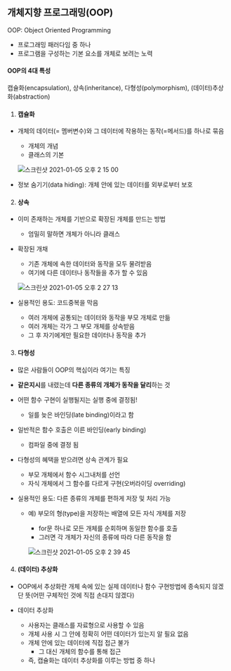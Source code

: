 ## 개체지향 프로그래밍(OOP)

 OOP: Object Oriented Programming

- 프로그래밍 패러다임 중 하나
- 프로그램을 구성하는 기본 요소를 개체로 보려는 노력



#### OOP의 4대 특성

캡슐화(encapsulation), 상속(inheritance), 다형성(polymorphism), (데이터)추상화(abstraction)



1. #### 캡슐화

- 개체의 데이터(= 멤버변수)와 그 데이터에 작용하는 동작(=메서드)를 하나로 묶음

  - 개체의 개념
  - 클래스의 기본

  ![스크린샷 2021-01-05 오후 2 15 00](https://user-images.githubusercontent.com/47776915/103609086-6848fa80-4f60-11eb-8b44-800d02a6511c.png)

- 정보 숨기기(data hiding): 개체 안에 있는 데이터를 외부로부터 보호



2. #### 상속

- 이미 존재하는 개체를 기반으로 확장된 개체를 만드는 방법

  - 엄밀히 말하면 개체가 아니라 클래스

- 확장된 개채

  - 기존 개체에 속한 데이터와 동작을 모두 물려받음
  - 여기에 다른 데이터나 동작들을 추가 할 수 있음

  ![스크린샷 2021-01-05 오후 2 27 13](https://user-images.githubusercontent.com/47776915/103609873-27ea7c00-4f62-11eb-94dd-4aef1185ce2a.png)

- 실용적인 용도: 코드중복을 막음
  - 여러 개체에 공통되는 데이터와 동작을 부모 개체로 만듦
  - 여러 개체는 각가 그 부모 개체를 상속받음
  - 그 후 자기에게만 필요한 데이터나 동작을 추가



3. #### 다형성

- 많은 사람들이 OOP의 핵심이라 여기는 특징

- **같은지시**를 내렸는데 **다른 종류의 개체가 동작을 달리**하는 것

- 어떤 함수 구현이 실행될지는 실행 중에 결정됨!

  - 일를 늦은 바인딩(late binding)이라고 함

- 일반적은 함수 호출은 이른 바인딩(early binding)

  - 컴파일 중에 결정 됨

- 다형성의 혜택을 받으려면 상속 관계가 필요

  - 부모 개체에서 함수 시그내처를 선언
  - 자식 개체에서 그 함수를 다르게 구현(오버라이딩 overriding)

- 실용적인 용도: 다른 종류의 개체를 편하게 저장 및 처리 가능

  - 예) 부모의 형(type)을 저장하는 배열에 모든 자식 개체를 저장

    - for문 하나로 모든 개체를 순회하며 동일한 함수를 호출
    - 그러면 각 개체가 자신의 종류에 따라 다른 동작을 함

    ![스크린샷 2021-01-05 오후 2 39 45](https://user-images.githubusercontent.com/47776915/103610589-e2c74980-4f63-11eb-89f1-c1f781c4e684.png)

4. #### (데이터) 추상화

- OOP에서 추상화란 개체 속에 있는 실제 데이터나 함수 구현방법에 종속되지 않겠단 뜻(어떤 구체적인 것에 직접 손대지 않겠다)

- 데이터 추상화
  - 사용자는 클래스를 자료형으로 사용할 수 있음
  - 개체 사용 시 그 안에 정확히 어떤 데이터가 있는지 알 필요 없음
  - 개체 안에 있는 데이터에 직접 접근 불가
    - 그 대신 개체의 함수를 통해 접근
  - 즉, 캡슐화는 데이터 추상화를 이루는 방법 중 하나






